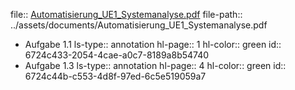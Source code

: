 file:: [Automatisierung_UE1_Systemanalyse.pdf](../assets/documents/Automatisierung_UE1_Systemanalyse.pdf)
file-path:: ../assets/documents/Automatisierung_UE1_Systemanalyse.pdf

- Aufgabe 1.1
  ls-type:: annotation
  hl-page:: 1
  hl-color:: green
  id:: 6724c433-2054-4cae-a0c7-8189a8b54740
- Aufgabe 1.3
  ls-type:: annotation
  hl-page:: 4
  hl-color:: green
  id:: 6724c44b-c553-4d8f-97ed-6c5e519059a7